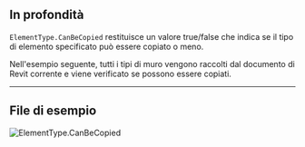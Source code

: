 ## In profondità
`ElementType.CanBeCopied` restituisce un valore true/false che indica se il tipo di elemento specificato può essere copiato o meno.

Nell'esempio seguente, tutti i tipi di muro vengono raccolti dal documento di Revit corrente e viene verificato se possono essere copiati.
___
## File di esempio

![ElementType.CanBeCopied](./Revit.Elements.ElementType.CanBeCopied_img.jpg)
